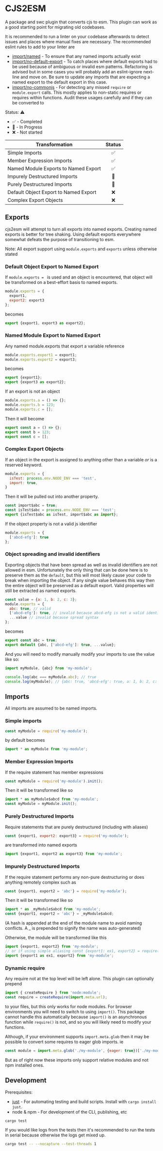 # CJS2ESM

A package and swc plugin that converts cjs to esm. This plugin can work as a good starting point for migrating old codebases.

It is recommended to run a linter on your codebase afterwards to detect issues and places where manual fixes are necessary.
The recommended eslint rules to add to your linter are
- [import/named](https://github.com/import-js/eslint-plugin-import/blob/main/docs/rules/named.md) - To ensure that any named imports actually exist
- [import/no-default-export](https://github.com/import-js/eslint-plugin-import/blob/main/docs/rules/no-default-export.md) - To catch places where default exports had to be used because of ambiguous or invalid esm patterns. Refactoring is advised but in some cases you will probably add an eslint-ignore next-line and move on. Be sure to update any imports that are expecting a named export to the default export in this case.
- [import/no-commonjs](https://github.com/import-js/eslint-plugin-import/blob/main/docs/rules/no-commonjs.md) - For detecting any missed `require` or `module.export` calls. This mostly applies to non-static requires or requires within functions. Audit these usages carefully and if they can be converted to  

Status: ⚠️ 
- ✅ - Completed
- 🚧 - In Progress
- ❌ - Not started

| Transformation | Status |
|---|:---:|
| Simple Imports | ✅ |
| Member Expression Imports | ✅ |
| Named Module Exports to Named Export | ✅ |
| Impurely Destructured Imports | 🚧 |
| Purely Destructured Imports | 🚧 |
| Default Object Export to Named Export | ❌ |
| Complex Export Objects | ❌ |

## Exports

cjs2esm will attempt to turn all exports into named exports. Creating named exports is better for tree shaking.
Using default exports everywhere somewhat defeats the purpose of transitioning to esm.

Note: All export support using `module.exports` and `exports` unless otherwise stated 

### Default Object Export to Named Export
If `module.exports = ` is used and an object is encountered, that object will be transformed on a best-effort basis to named exports.

```js
module.exports = {
  export1,
  export2: export3
};
```

becomes

```js
export {export1, export3 as export2};
```

### Named Module Export to Named Export
Any named module.exports that export a variable reference

```js
module.exports.export1 = export1;
module.exports.export2 = export3;
```

becomes

```js
export {export1};
export {export3 as export2};
```

If an export is not an object 
```js
module.exports.a = () => {};
module.exports.b = 123;
module.exports.c = [];
``` 

Then it will become
```js
export const a = () => {};
export const b = 123;
export const c = [];
```

### Complex Export Objects

If an object in the export is assigned to anything other than a variable _or_ is a reserved keyword.

```js
module.exports = {
  isTest: process.env.NODE_ENV === 'test',
  import: true,
}
```

Then it will be pulled out into another property.

```js
const import$abc = true;
const isTest$abc = process.env.NODE_ENV === 'test';
export {isTest$abc as isTest, import$abc as import};
```

If the object property is not a valid js identifier

```js
module.exports = {
  ['abcd-efg']: true
};
```

### Object spreading and invalid identifiers

Exporting objects that have been spread as well as invalid identifiers are not allowed in esm. 
Unfortunately the only thing that can be done here is to preserve them as the `default`, but this will most likely cause your code to break when importing the object. If any single value behaves this way then the entire object will be preserved as a default export.
Valid properties will still be extracted as named exports.

```js
const value = {a: 1, b: 2, c: 3};
module.exports = {
  abc: true, // valid
  ['abcd-efg']: true, // invalid because abcd-efg is not a valid identifier
  ...value // invalid because spread syntax
};
```

becomes

```js
export const abc = true;
export default {abc, ['abcd-efg']: true, ...value};
```

And you will need to modify manually modify your imports to use the value like so:

```js
import myModule, {abc} from 'my-module';

console.log(abc === myModule.abc); // true
console.log(myModule); // {abc: true, 'abcd-efg': true, a: 1, b: 2, c: 3};
```

## Imports

All imports are assumed to be named imports.

### Simple imports
```js
const myModule = require('my-module');
```

by default becomes

```js
import * as myModule from 'my-module';
```

### Member Expression Imports
If the require statement has member expressions
```js
const myModule = require('my-module').init();
```
Then it will be transformed like so
```js
import * as myModule$abcd from 'my-module';
const myModule = myModule.init();
```

### Purely Destructured Imports
Require statements that are purely destructured (including with aliases)
```js
const {export1, export2: export3} = require('my-module');
```
are transformed into named exports
```js
import {export1, export2 as export3} from 'my-module';
```

### Impurely Destructured Imports
If the require statement performs any non-pure destructuring or does anything remotely complex such as
```js
const {export1, export2 = 'abc'} = require('my-module');
```

Then it will be transformed like so
```js
import * as _myModule$abcd from 'my-module';
const {export1, export2 = 'abc'} = _myModule$abcd;
```
(A hash is appended at the end of the module name to avoid naming conflicts. A _ is prepended to signify the name was auto-generated)

Otherwise, the module will be transformed like this
```js
import {export1, export2} from 'my-module';
// or if using simple aliasing const {export1: ex1, export2} = require('my-module');
import {export1 as ex1, export2} from 'my-module';
```

### Dynamic require
Any require not at the top level will be left alone.
This plugin can optionally prepend 

```js
import { createRequire } from 'node:module';
const require = createRequire(import.meta.url);
```

to your files, but this only works for node modules. For browser environments you will need to switch to using `import()`.
This package cannot handle this automatically because `import()` is an asynchronous function while `require()` is not, and so
you will likely need to modify your functions.

Although, if your environment supports `import.meta.glob` then it may be possible to convert some requires to eager glob imports.
ie
```js
const module = import.meta.glob('./my-module', {eager: true})['./my-module'];
```
But as of right now these imports only support relative modules and not npm installed ones.

## Development

Prerequisites:
- [just](https://github.com/casey/just) - For automating testing and build scripts. Install with `cargo install just`.
- node & npm - For development of the CLI, publishing, etc

```sh
cargo test
```

If you would like logs from the tests then it's recommended to run the tests in serial because otherwise the logs
get mixed up.

```sh
cargo test -- --nocapture --test-threads 1
```